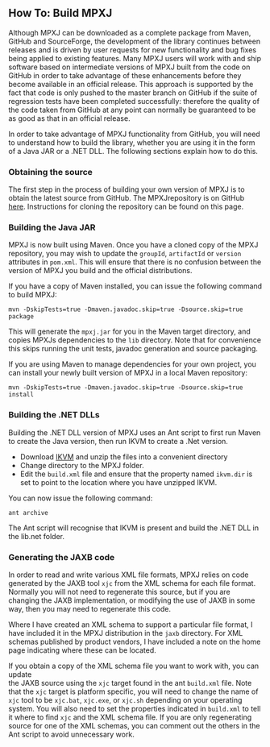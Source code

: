 ## How To: Build MPXJ
Although MPXJ can be downloaded as a complete package from Maven, GitHub and SourceForge,
the development of the library continues between releases and is driven by
user requests for new functionality and bug fixes being applied to existing
features. Many MPXJ users will work with and ship software based on 
intermediate versions of MPXJ built from the code on GitHub in order to take
advantage of these enhancements before they become available in an official 
release. This approach is supported by the fact that code is only pushed to 
the master branch on GitHub if the suite of regression tests have been completed successfully: 
therefore the quality of the code taken from GitHub at any point can normally be guaranteed 
to be as good as that in an official release.

In order to take advantage of MPXJ functionality from GitHub, you will need to 
understand how to build the library, whether you are using it in the form
of a Java JAR or a .NET DLL. The following sections explain how to do this.

### Obtaining the source
The first step in the process of building your own version of MPXJ is to obtain 
the latest source from GitHub. The MPXJrepository is on GitHub <a href="https://github.com/joniles/mpxj" target="_blank">here</a>.
Instructions for cloning the repository can be found on this page.

### Building the Java JAR
MPXJ is now built using Maven. Once you have a cloned copy of the MPXJ repository,
you may wish to update the `groupId`, `artifactId` or `version` attributes in `pom.xml`.
This will ensure that there is no confusion between the version of MPXJ you build and the
official distributions.

If you have a copy of Maven installed, you can issue the following command to build
MPXJ:

```
mvn -DskipTests=true -Dmaven.javadoc.skip=true -Dsource.skip=true package
```

This will generate the `mpxj.jar` for you in the Maven target directory, and copies MPXJs
dependencies to the `lib` directory. Note that for convenience this skips running the unit tests,
javadoc generation and source packaging. 

If you are using Maven to manage dependencies for your own project, you can install your newly
built version of MPXJ in a local Maven repository:

```
mvn -DskipTests=true -Dmaven.javadoc.skip=true -Dsource.skip=true install
```

### Building the .NET DLLs
Building the .NET DLL version of MPXJ uses an Ant script to first
run Maven to create the Java version, then run IKVM to create a .Net version.

* Download [IKVM](http://www.ikvm.net/) and unzip the files into a convenient directory
* Change directory to the MPXJ folder.
* Edit the `build.xml` file and ensure that the property named `ikvm.dir`
is set to point to the location where you have unzipped IKVM.

You can now issue the following command:

```
ant archive
```

The Ant script will recognise that IKVM is present and build the .NET DLL 
in the lib.net folder.

### Generating the JAXB code
In order to read and write various XML file formats, MPXJ relies on code generated by the JAXB tool `xjc` from
the XML schema for each file format. Normally you will not need to regenerate this source, but if you are changing 
the JAXB implementation, or modifying the use of JAXB in some way, then you
may need to regenerate this code. 

Where I have created an XML schema to support a particular file format, I have included it in the MPXJ distribution
in the `jaxb` directory. For XML schemas published by product vendors, I have included a note on the home page
indicating where these can be located. 

If you obtain a copy of the XML schema file you want to work with,
you can update  
the JAXB source using the `xjc` target found in the ant `build.xml` file. 
Note that the `xjc` target is platform specific, you will need to 
change the name of `xjc` tool to be `xjc.bat`, `xjc.exe`, or `xjc.sh` 
depending on your operating system. You will also need to set 
the properties indicated in `build.xml` to tell it where to 
find `xjc` and the XML schema file. If you are only regenerating source for
one of the XML schemas, you can comment out the others in the Ant script
to avoid unnecessary work.
